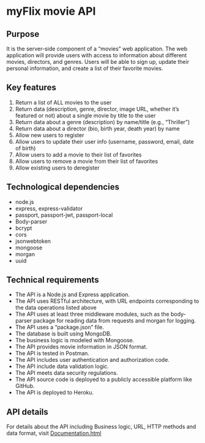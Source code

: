 # myFlix movie API

## Purpose

It is the server-side component of a “movies” web application. The web application will provide users with access to information about different movies, directors, and genres. Users will be able to sign up, update their personal information, and create a list of their favorite movies.

## Key features

1. Return a list of ALL movies to the user
2. Return data (description, genre, director, image URL, whether it’s featured or not) about a single movie by title to the user
3. Return data about a genre (description) by name/title (e.g., “Thriller”)
4. Return data about a director (bio, birth year, death year) by name
5. Allow new users to register
6. Allow users to update their user info (username, password, email, date of birth)
7. Allow users to add a movie to their list of favorites
8. Allow users to remove a movie from their list of favorites
9. Allow existing users to deregister

## Technological dependencies

- node.js
- express, express-validator
- passport, passport-jwt, passport-local
- Body-parser
- bcrypt
- cors
- jsonwebtoken
- mongoose
- morgan
- uuid

## Technical requirements

- The API is a Node.js and Express application.
- The API uses RESTful architecture, with URL endpoints corresponding to the data operations listed above
- The API uses at least three middleware modules, such as the body-parser package for reading data from requests and morgan for logging.
- The API uses a “package.json” file.
- The database is built using MongoDB.
- The business logic is modeled with Mongoose.
- The API provides movie information in JSON format.
- The API is tested in Postman.
- The API includes user authentication and authorization code.
- The API include data validation logic.
- The API meets data security regulations.
- The API source code is deployed to a publicly accessible platform like GitHub.
- The API is deployed to Heroku.

## API details

For details about the API including Business logic, URL, HTTP methods and data format, visit [Documentation.html](https://github.com/HienTrancong/myFlix/blob/main/public/documentation.html)
